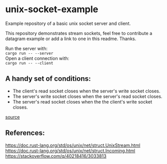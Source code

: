 # unix-socket-example

Example repository of a basic unix socket server and client.

This repository demonstrates stream sockets, feel free to contribute a datagram example or add a link to one in this readme. Thanks.

Run the server with:  
`cargo run -- --server`  
Open a client connection with:  
`cargo run -- --client`

## A handy set of conditions:
- The client's read socket closes when the server's write socket closes.
- The server's write socket closes when the server's read socket closes.
- The server's read socket closes when the the client's write socket closes.

[source](https://stackoverflow.com/a/44076060/3033813)

## References:
https://doc.rust-lang.org/std/os/unix/net/struct.UnixStream.html
https://doc.rust-lang.org/std/os/unix/net/struct.Incoming.html
https://stackoverflow.com/q/40218416/3033813
